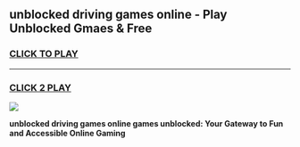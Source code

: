 
## unblocked driving games online - Play Unblocked Gmaes & Free
<h3>
<a href="https://premium.freeplayer.one?title=unblocked_driving_games_online&ref=19F">CLICK TO PLAY</a></h3>
<hr>

<h3>
<a href="https://premium.freeplayer.one?title=unblocked_driving_games_online&ref=19F">CLICK 2 PLAY</a>
  
</h3>

<a href="https://premium.freeplayer.one?title=unblocked_driving_games_online&ref=19F/"><img src="https://clearcache.store/games.png"></a>


**unblocked driving games online games unblocked: Your Gateway to Fun and Accessible Online Gaming**
